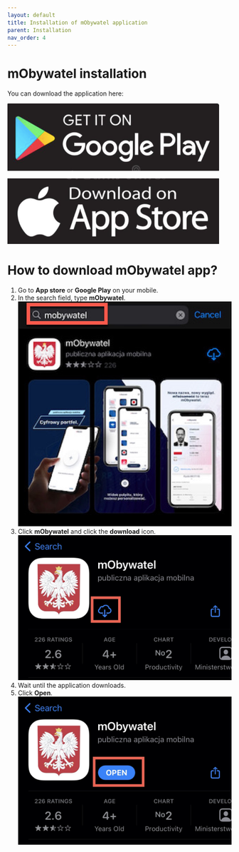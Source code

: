 ```yaml
---
layout: default
title: Installation of mObywatel application
parent: Installation
nav_order: 4
---
```


mObywatel installation  
=======  

You can download the application here:

[![logo](../assets/images/googleplay.png)](https://play.google.com/store/apps/details?id=pl.nask.mobywatel&hl=pl&gl=pl "Redirect to Google Play")

[![logo](../assets/images/appstore.png)](https://apps.apple.com/pl/app/mobywatel/id1339613469?l=pl "Redirect to App Store")


# How to download mObywatel app?  


1. Go to **App store** or **Google Play** on your mobile.
2. In the search field, type **mObywatel**.  
![search](../assets/images/one.jpeg)
3. Click **mObywatel** and click the **download** icon.  
![download](../assets/images/two.jpeg)
4. Wait until the application downloads.
5. Click **Open**.  
![open](../assets/images/three.jpeg)
